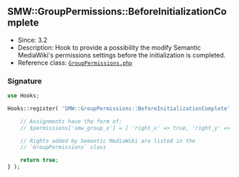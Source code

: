 ## SMW::GroupPermissions::BeforeInitializationComplete

* Since: 3.2
* Description: Hook to provide a possibility the modify Semantic MediaWiki's permissions settings before the initialization is completed.
* Reference class: [`GroupPermissions.php`][GroupPermissions.php]

### Signature

```php
use Hooks;

Hooks::register( 'SMW::GroupPermissions::BeforeInitializationComplete', function( &$permissions ) {

	// Assignments have the form of:
	// $permissions['smw_group_x'] = [ 'right_x' => true, 'right_y' => true ];

	// Rights added by Semantic MediaWiki are listed in the
	// `GroupPermissions` class

	return true;
} );
```

[GroupPermissions.php]:https://github.com/SemanticMediaWiki/SemanticMediaWiki/blob/master/src/Permission/GroupPermissions.php